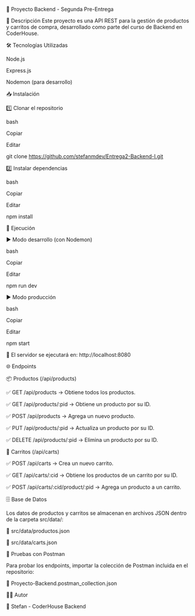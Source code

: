 🚀 Proyecto Backend - Segunda Pre-Entrega

📌 Descripción
Este proyecto es una API REST para la gestión de productos y carritos de compra, desarrollado como parte del curso de Backend en CoderHouse.

🛠 Tecnologías Utilizadas

Node.js

Express.js

Nodemon (para desarrollo)

📥 Instalación

1️⃣ Clonar el repositorio

bash

Copiar

Editar

git clone <https://github.com/stefanmdev/Entrega2-Backend-I.git>

2️⃣ Instalar dependencias

bash

Copiar

Editar

npm install

🚀 Ejecución

▶ Modo desarrollo (con Nodemon)

bash

Copiar

Editar

npm run dev

▶ Modo producción

bash

Copiar

Editar

npm start

🔹 El servidor se ejecutará en: http://localhost:8080

🌐 Endpoints

📦 Productos (/api/products)

✅ GET /api/products → Obtiene todos los productos.

✅ GET /api/products/:pid → Obtiene un producto por su ID.

✅ POST /api/products → Agrega un nuevo producto.

✅ PUT /api/products/:pid → Actualiza un producto por su ID.

✅ DELETE /api/products/:pid → Elimina un producto por su ID.

🛒 Carritos (/api/carts)

✅ POST /api/carts → Crea un nuevo carrito.

✅ GET /api/carts/:cid → Obtiene los productos de un carrito por su ID.

✅ POST /api/carts/:cid/product/:pid → Agrega un producto a un carrito.

🗄 Base de Datos

Los datos de productos y carritos se almacenan en archivos JSON dentro de la carpeta src/data/:

📂 src/data/productos.json

📂 src/data/carts.json

🧪 Pruebas con Postman

Para probar los endpoints, importar la colección de Postman incluida en el repositorio:

📄 Proyecto-Backend.postman_collection.json

👨‍💻 Autor

📌 Stefan - CoderHouse Backend